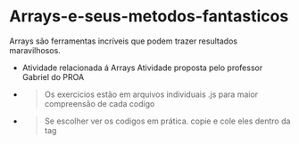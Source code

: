 # Arrays-e-seus-metodos-fantasticos
Arrays são ferramentas incríveis que podem trazer resultados maravilhosos.

- Atividade relacionada á Arrays <JAVASCRIPT>
Atividade proposta pelo professor Gabriel do PROA

- > Os exercicios estão em arquivos individuais .js para maior compreensão de cada codigo 
- > Se escolher ver os codigos em prática. copie e cole eles dentro da tag <script> localizada no Index.html

##

![image](https://user-images.githubusercontent.com/92994715/200908976-65a3f7f0-4c89-4e9a-bcdf-e6a898469f25.png)

##

TECNOLOGIAS E LINGUAGENS UTILIZADAS:

 <img align="center" alt="Js" height="30" width="40" src="https://raw.githubusercontent.com/devicons/devicon/master/icons/javascript/javascript-plain.svg"> JAVASCRPIT
 <br><br>
 <img align="center" alt="Isa-HTML" height="30" width="40" src="https://cdn.jsdelivr.net/gh/devicons/devicon/icons/html5/html5-original.svg"/> HTML
 <br><br>
 <img align="center" alt="Isa-VSCode" height="30" width="40" src="https://img.icons8.com/color/96/000000/visual-studio-code-2019.png"/> VSCode

E MUITA lógica
